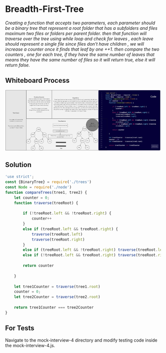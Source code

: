 # Breadth-First-Tree

*Creating a function that accepts two parameters, each parameter should be a binary tree that represent a root folder that has a subfolders and files maximum two files or folders per parent folder. then that function will traverse over the tree using while loop and check for leaves , each leave should represent a single file since files don't have children , we will increase a counter once it finds that leaf by one ++1. then compare the two counters , one for each tree, if they have the same number of leaves that means they have the same number of files so it will return true, else it will return false.*

## Whiteboard Process

![Linked list white board](./assets/Mock4.jpg)

## Solution

``` javascript
'use strict';
const {BinaryTree} = require('./trees')
const Node = require('./node')
function compareTrees(tree1, tree2) {
    let counter = 0;
    function traverse(treeRoot) {

        if (!treeRoot.left && !treeRoot.right) {
            counter++
        }
        else if (treeRoot.left && treeRoot.right) {
            traverse(treeRoot.left)
            traverse(treeRoot.right)
        }
        else if (treeRoot.left && !treeRoot.right) traverse(treeRoot.left)
        else if (!treeRoot.left && treeRoot.right) traverse(treeRoot.right)

        return counter

    }

    let tree1Counter = traverse(tree1.root)
    counter = 0;
    let tree2Counter = traverse(tree2.root)
   
    return tree1Counter === tree2Counter
}

```

## For Tests

Navigate to the mock-interview-4 directory and modify testing code inside the mock-interview-4.js.
